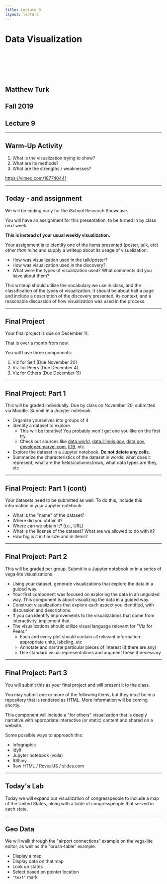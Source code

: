 ```yaml
---
title: Lecture 9
layout: lecture
---
```


<!-- .slide: class="titleslide" -->

# Data Visualization

<div style="height: 6.0em;"></div>

## Matthew Turk
## Fall 2019
## Lecture 9

---

## Warm-Up Activity

 1. What is the visualization trying to show?
 1. What are its methods?
 1. What are the strengths / weaknesses?

https://vimeo.com/187740441

---

## Today - and assignment

<div class="mediumtext" data-markdown>

We will be ending early for the iSchool Research Showcase.

You will have an assignment for this presentation, to be turned in by class
next week.

**This is instead of your usual weekly visualization.**

Your assignment is to identify one of the items presented
(poster, talk, etc) *other than mine* and supply a writeup about
its usage of visualization:

 * How was visualization used in the talk/poster?
 * How was visualization used in the discovery?
 * What were the types of visualization used? What comments did
     you have about them?

This writeup should utilize the vocabulary we use in class, and
the classification of the types of visualization.  It should be
about half a page and include a description of the discovery
presented, its context, and a reasonable discussion of how
visualization was used in the process.

</div>

---

## Final Project

Your final project is due on December 11.

That is over a month from now.

You will have three components:

1. Viz for Self (Due November 20)
1. Viz for Peers (Due December 4)
1. Viz for Others (Due December 11)

---

## Final Project: Part 1

<div class="mediumtext" data-markdown>

This will be graded individually.  Due by class on November 20, submitted via
Moodle.  Submit in a Jupyter notebook.

 * Organize yourselves into groups of 4
 * Identify a dataset to explore.
   * This will be iterative!  You probably won't get one you like on the first
     try.
   * Check out sources like [data.world](https://data.world/),
     [data.illinois.gov](https://data.illinois.gov/),
     [data.gov](https://data.gov/),
     [developer.marvel.com](https://developer.marvel.com/),
     [IDB](https://databank.illinois.edu/), etc.
 * Explore the dataset in a Jupyter notebook.  **Do not delete any cells.**
 * Summarize the characteristics of the dataset in words: what does it
   represent, what are the fields/columns/rows, what data types are they, etc

</div>

---

## Final Project: Part 1 (cont)

<div class="mediumtext" data-markdown>

Your datasets need to be submitted as well.  To do this, include this
information in your Jupyter notebook:

 * What is the "name" of the dataset?
 * Where did you obtain it?
 * Where can we obtain it?  (i.e., URL)
 * What is the license of the dataset?  What are we allowed to do with it?
 * How big is it in file size and in items?

</div>

---

## Final Project: Part 2

<div class="mediumtext" data-markdown>

This will be graded per group.  Submit in a Jupyter notebook or in a series of
vega-lite visualizations.

 * Using your dataset, generate visualizations that explore the data in a
   guided way.
 * Your first component was focused on exploring the data in an unguided way.
   This component is about visualizing the data in a guided way.
 * Construct visualizations that explore each aspect you identified, with
   discussion and descriptions.
 * If you can identify improvements to the visualizations that come from
   interactivity, implement that.
 * The visualizations should utilize visual language relevant for "Viz for
   Peers."
    * Each and every plot should contain all relevant information: appropriate
      units, labeling, etc
    * Annotate and narrate particular pieces of interest (if there are any)
    * Use standard visual representations and augment these if necessary

</div>

---

## Final Project: Part 3

<div class="mediumtext" data-markdown>

You will submit this as your final project and will present it to the class.

You may submit one or more of the following items, but they *must* be in a
repository that is rendered as HTML.  More information will be coming shortly.

This component will include a "for others" visualization that is deeply
narrative with appropriate interactive (or static) content and shared on a
website.

Some possible ways to approach this:

 * Infographic
 * Idyll
 * Jupyter notebook (voila)
 * RShiny
 * Raw HTML / RevealJS / slides.com

</div>

---

## Today's Lab

Today we will expand our visualization of congresspeople to include a map of the United States, along with a table of congresspeople that served in each state.

---

## Geo Data

We will walk through the "airport connections" example on the vega-lite editor, as well as the "brush-table" example.

 * Display a map
 * Display data on that map
 * Look up states
 * Select based on pointer location
 * `"text"` mark
